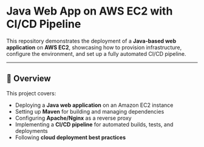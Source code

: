 # Java Web App on AWS EC2 with CI/CD Pipeline

This repository demonstrates the deployment of a **Java-based web application** on **AWS EC2**, showcasing how to provision infrastructure, configure the environment, and set up a fully automated CI/CD pipeline.

---

## 🚀 Overview

This project covers:
- Deploying a **Java web application** on an Amazon EC2 instance
- Setting up **Maven** for building and managing dependencies
- Configuring **Apache/Nginx** as a reverse proxy
- Implementing a **CI/CD pipeline** for automated builds, tests, and deployments
- Following **cloud deployment best practices**
